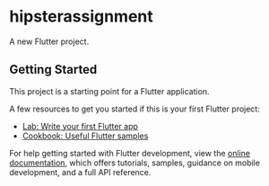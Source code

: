 # hipsterassignment

A new Flutter project.

## Getting Started

This project is a starting point for a Flutter application.

A few resources to get you started if this is your first Flutter project:

- [Lab: Write your first Flutter app](https://docs.flutter.dev/get-started/codelab)
- [Cookbook: Useful Flutter samples](https://docs.flutter.dev/cookbook)

For help getting started with Flutter development, view the
[online documentation](https://docs.flutter.dev/), which offers tutorials,
samples, guidance on mobile development, and a full API reference.

[//]: # (Generate keystore password to update play store for SignApk)

[//]: #  ( keytool -genkey -v -keystore ~/my-release-key.jks -keyalg RSA -keysize 2048 -validity 10000 -alias my-key-alias)

[//]: # (~~Enter keystore password:  )

[//]: # (Re-enter new password:)

[//]: # (Enter the distinguished name. Provide a single dot &#40;.&#41; to leave a sub-component empty or press ENTER to use the default value in braces.)

[//]: # (What is your first and last name?)

[//]: # ([Unknown]:  Hipster)

[//]: # (What is the name of your organizational unit?)

[//]: # ([Unknown]:  Hipster)

[//]: # (What is the name of your organization?)

[//]: # ([Unknown]:  Hipster)

[//]: # (What is the name of your City or Locality?)

[//]: # ([Unknown]:  Noida)

[//]: # (What is the name of your State or Province?)

[//]: # ([Unknown]:  UP)

[//]: # (What is the two-letter country code for this unit?)

[//]: # ([Unknown]:  91)

[//]: # (Is CN=Hipster, OU=Hipster, O=Hipster, L=Noida, ST=UP, C=91 correct?)

[//]: # ([no]:  yes)

[//]: # ()
[//]: # (Generating 2,048 bit RSA key pair and self-signed certificate &#40;SHA384withRSA&#41; with a validity of 10,000 days)

[//]: # (for: CN=Hipster, OU=Hipster, O=Hipster, L=Noida, ST=UP, C=91)

[//]: # (Accesskey---AKIAW5V2CVNT5TCV6EAC)

[//]: # (SecrectAccessKey---idYFI1UXwuANcu8qgkIm2YgB/n/houoBGoDGN0yq)

[//]: # (https://476057873255.signin.aws.amazon.com/console)
